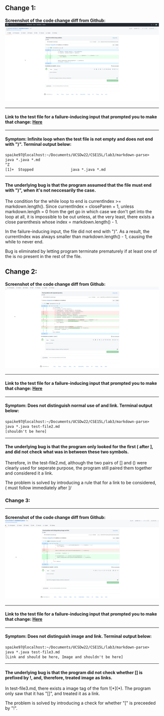 ## Change 1:

#### Screenshot of the code change diff from Github: ![](https://raw.githubusercontent.com/touhouEUROBEAT/markdown-parse/main/img/diff1.png)

---
#### Link to the test file for a failure-inducing input that prompted you to make that change: [Here](https://github.com/touhouEUROBEAT/markdown-parse/blob/main/test-file1.md)

---
#### Symptom: Infinite loop when the test file is not empty and does not end with ")". Terminal output below:

```
spaike97@localhost:~/Documents/UCSDw22/CSE15L/lab3/markdown-parse> java *.java *.md
^Z
[1]+  Stopped                 java *.java *.md
```

---
#### The underlying bug is that the program assumed that the file must end with ")", when it's not neccesarily the case.

The condition for the while loop to end is currentIndex >= markdown.length(). Since currentIndex = closeParen + 1, unless markdown.length = 0 from the get go in which case we don't get into the loop at all, it is impossible to be out unless, at the very least, there exists a close parenthesis whose index = markdown.length() - 1. 

In the failure-inducing input, the file did not end with ")". As a result, the currentIndex was always smaller than markdown.length() - 1, causing the while to never end.

Bug is eliminated by letting program terminate prematurely if at least one of the []() is no present in the rest of the file.


## Change 2:

#### Screenshot of the code change diff from Github: ![](https://raw.githubusercontent.com/touhouEUROBEAT/markdown-parse/main/img/diff2.png)

---
#### Link to the test file for a failure-inducing input that prompted you to make that change: [Here](https://github.com/touhouEUROBEAT/markdown-parse/blob/main/test-file1.md)

---
#### Symptom: Does not distinguish normal use of []() and link. Terminal output below:

```
spaike97@localhost:~/Documents/UCSDw22/CSE15L/lab3/markdown-parse> java *.java test-file2.md
[shouldn't be here]
```

---
#### The underlying bug is that the program only looked for the first ( after ], and did not check what was in between these two symbols. 

Therefore, in the test-file2.md, although the two pairs of [] and () were clearly used for seperate purpose, the program still paired them together and considered it a link.

The problem is solved by introducing a rule that for a link to be considered, ( must follow immediately after ]/


### Change 3:

---
#### Screenshot of the code change diff from Github: ![](https://raw.githubusercontent.com/touhouEUROBEAT/markdown-parse/main/img/diff3.png)

---
#### Link to the test file for a failure-inducing input that prompted you to make that change: [Here](https://github.com/touhouEUROBEAT/markdown-parse/blob/main/test-file3.md)

---
#### Symptom: Does not distinguish image and link. Terminal output below:

```
spaike97@localhost:~/Documents/UCSDw22/CSE15L/lab3/markdown-parse> java *.java test-file3.md
[Link and should be here, Image and shouldn't be here]
```

---
#### The underlying bug is that the program did not check whether [] is prefixed by !, and, therefore, treated image as links.

In test-file3.md, there exists a image tag of the fom \!\[\*](\*). The program only saw that it has "[]", and treated it as a link.

The problem is solved by introducing a check for whether "\[" is preceeded by "!".
